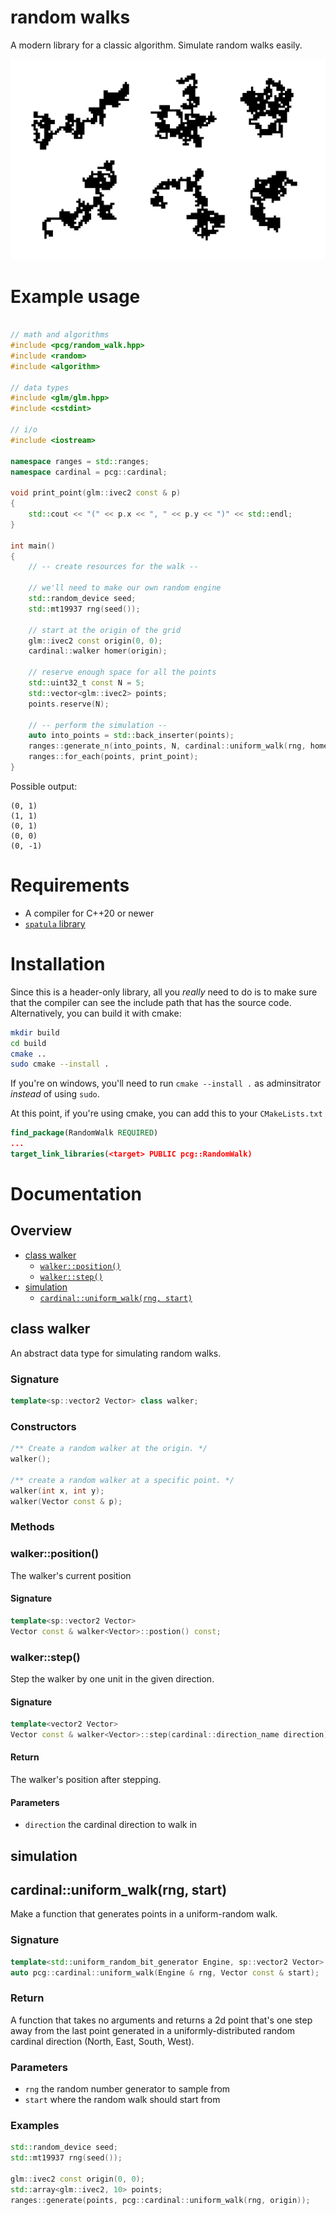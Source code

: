 # random walks

A modern library for a classic algorithm. Simulate random walks easily.

![random-maps](resources/all-maps.png)

# Example usage

```cpp

// math and algorithms
#include <pcg/random_walk.hpp>
#include <random>
#include <algorithm>

// data types
#include <glm/glm.hpp>
#include <cstdint>

// i/o
#include <iostream>

namespace ranges = std::ranges;
namespace cardinal = pcg::cardinal;

void print_point(glm::ivec2 const & p)
{
    std::cout << "(" << p.x << ", " << p.y << ")" << std::endl;
}

int main()
{
    // -- create resources for the walk --

    // we'll need to make our own random engine
    std::random_device seed;
    std::mt19937 rng(seed());

    // start at the origin of the grid
    glm::ivec2 const origin(0, 0);
    cardinal::walker homer(origin);

    // reserve enough space for all the points
    std::uint32_t const N = 5;
    std::vector<glm::ivec2> points;
    points.reserve(N);

    // -- perform the simulation --
    auto into_points = std::back_inserter(points);
    ranges::generate_n(into_points, N, cardinal::uniform_walk(rng, homer));
    ranges::for_each(points, print_point);
}
```

Possible output:

```
(0, 1)
(1, 1)
(0, 1)
(0, 0)
(0, -1)
```

# Requirements
- A compiler for C++20 or newer
- [`spatula` library](https://github.com/josiest/spatula)

# Installation
Since this is a header-only library, all you _really_ need to do is to make sure
that the compiler can see the include path that has the source code.
Alternatively, you can build it with cmake:

```sh
mkdir build
cd build
cmake ..
sudo cmake --install .
```

If you're on windows, you'll need to run `cmake --install .` as adminsitrator
_instead_ of using `sudo`.

At this point, if you're using cmake, you can add this to your `CMakeLists.txt`

```cmake
find_package(RandomWalk REQUIRED)
...
target_link_libraries(<target> PUBLIC pcg::RandomWalk)
```

# Documentation

## Overview
- [class walker](#class-walker)
    - [`walker::position()`](#walkerposition)
    - [`walker::step()`](#walkerstep)
- [simulation](#simulation)
    - [`cardinal::uniform_walk(rng, start)`](#cardinaluniform_walkrng-start)

## class walker
An abstract data type for simulating random walks.

### Signature
```cpp
template<sp::vector2 Vector> class walker;
```

### Constructors

```cpp
/** Create a random walker at the origin. */
walker();

/** create a random walker at a specific point. */
walker(int x, int y);
walker(Vector const & p);
```

### Methods

### walker::position()
The walker's current position

#### Signature
```cpp
template<sp::vector2 Vector>
Vector const & walker<Vector>::postion() const;
```

### walker::step()
Step the walker by one unit in the given direction.

#### Signature
```cpp
template<vector2 Vector>
Vector const & walker<Vector>::step(cardinal::direction_name direction);
```

#### Return
The walker's position after stepping.

#### Parameters
- `direction` the cardinal direction to walk in


## simulation

## cardinal::uniform_walk(rng, start)
Make a function that generates points in a uniform-random walk.

### Signature
```cpp
template<std::uniform_random_bit_generator Engine, sp::vector2 Vector>
auto pcg::cardinal::uniform_walk(Engine & rng, Vector const & start);
```

### Return
A function that takes no arguments and returns a 2d point that's one step away
from the last point generated in a uniformly-distributed random cardinal
direction (North, East, South, West).

### Parameters
- `rng` the random number generator to sample from
- `start` where the random walk should start from

### Examples
```cpp
std::random_device seed;
std::mt19937 rng(seed());

glm::ivec2 const origin(0, 0);
std::array<glm::ivec2, 10> points;
ranges::generate(points, pcg::cardinal::uniform_walk(rng, origin));
```